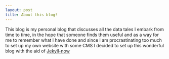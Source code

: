 ```yaml
---
layout: post
title: About this blog!
---
```


This blog is my personal blog that discusses all the data tales I embark from time to time, in the hope that someone finds them useful and as a way for me to remember what I have done and since I am procrastinating too much to set up my own website with some CMS I decided to set up this wonderful blog with the aid of [Jekyll-now](https://github.com/barryclark/jekyll-now)
